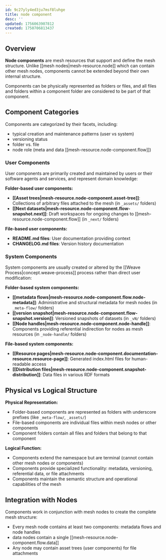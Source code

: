 ```yaml
---
id: 9c27yly4ed3ju7msf8luhge
title: node component
desc: ''
updated: 1756063907812
created: 1750706813437
---
```


## Overview

**Node components** are mesh resources that support and define the mesh structure. Unlike [[mesh nodes|mesh-resource.node]] which can contain other mesh nodes, components cannot be extended beyond their own internal structure.

Components can be physically represented as folders or files, and all files and folders within a component folder are considered to be part of that component.

## Component Categories

Components are categorized by their facets, including:
  - typical creation and maintenance patterns (user vs system)
  - versioning status
  - folder vs. file
  - node role (meta and data [[mesh-resource.node-component.flow]])

### User Components

User components are primarily created and maintained by users or their software agents and services, and represent domain knowledge:

**Folder-based user components:**
- **[[Asset trees|mesh-resource.node-component.asset-tree]]**: Collections of arbitrary files attached to the mesh (in `_assets/` folders)
- **[[Next datasets|mesh-resource.node-component.flow-snapshot.next]]**: Draft workspaces for ongoing changes to [[mesh-resource.node-component.flow]] (in `_next/` folders)

**File-based user components:**
- **README.md files**: User documentation providing context
- **CHANGELOG.md files**: Version history documentation

### System Components

System components are usually created or altered by the [[Weave Process|concept.weave-process]] process rather than direct user modification:

**Folder-based system components:**
- **[[metadata flows|mesh-resource.node-component.flow.node-metadata]]**: Administrative and structural metadata for mesh nodes (in `_meta-flow/` folders)
- **[[version snapshot|mesh-resource.node-component.flow-snapshot.version]]**: Versioned snapshots of datasets (in `_vN/` folders)
- **[[Node handles|mesh-resource.node-component.node-handle]]**: Components providing referential indirection for nodes as mesh resources (in `_node-handle/` folders)

**File-based system components:**
- **[[Resource pages|mesh-resource.node-component.documentation-resource.resource-page]]**: Generated index.html files for human-readable access
- **[[Distribution files|mesh-resource.node-component.snapshot-distribution]]**: Data files in various RDF formats

## Physical vs Logical Structure

**Physical Representation:**
- Folder-based components are represented as folders with underscore prefixes (like `_meta-flow/`, `_assets/`)
- File-based components are individual files within mesh nodes or other components
- Component folders contain all files and folders that belong to that component

**Logical Function:**
- Components extend the namespace but are terminal (cannot contain other mesh nodes or components)
- Components provide specialized functionality: metadata, versioning, referential data, or file attachments
- Components maintain the semantic structure and operational capabilities of the mesh

## Integration with Nodes

Components work in conjunction with mesh nodes to create the complete mesh structure:
- Every mesh node contains at least two components: metadata flows and node handles
- data nodes contain a single [[mesh-resource.node-component.flow.data]] 
- Any node may contain asset trees (user components) for file attachments

